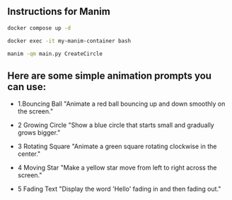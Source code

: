 ## Instructions for Manim
```bash
docker compose up -d
```

```bash
docker exec -it my-manim-container bash
```

```bash
manim -qm main.py CreateCircle
```

## Here are some simple animation prompts you can use:

- 1.Bouncing Ball
"Animate a red ball bouncing up and down smoothly on the screen."

- 2 Growing Circle
"Show a blue circle that starts small and gradually grows bigger."

- 3 Rotating Square
"Animate a green square rotating clockwise in the center."

- 4 Moving Star
"Make a yellow star move from left to right across the screen."

- 5 Fading Text
"Display the word 'Hello' fading in and then fading out."

